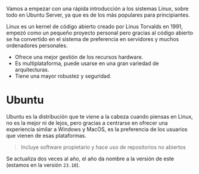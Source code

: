 Vamos a empezar con una rápida introducción a los sistemas Linux, sobre todo en Ubuntu Server, ya que es de los más populares para principiantes.

Linux es un kernel de código abierto creado por Linus Torvalds en 1991, empezó como un pequeño proyecto personal pero gracias al código abierto se ha convertido en el sistema de preferencia en servidores y muchos ordenadores personales.
- Ofrece una mejor gestión de los recursos hardware.
- Es multiplataforma, puede usarse en una gran variedad de arquitecturas.
- Tiene una mayor robustez y seguridad.

# Ubuntu
Ubuntu es la distribución que te viene a la cabeza cuando piensas en Linux, no es la mejor ni de lejos, pero gracias a centrarse en ofrecer una experiencia similar a Windows y MacOS, es la preferencia de los usuarios que vienen de esas plataformas.
> Incluye software propietario y hace uso de repositorios no abiertos

Se actualiza dos veces al año, el año da nombre a la versión de este (estamos en la versión `23.10`).